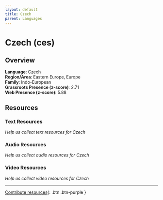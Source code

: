 ```yaml
---
layout: default
title: Czech
parent: Languages
---
```


# Czech (ces)

## Overview

**Language**: Czech  
**Region/Area**: Eastern Europe, Europe  
**Family**: Indo-European  
**Grassroots Presence (z-score)**: 2.71  
**Web Presence (z-score)**: 5.88  

## Resources

### Text Resources
*Help us collect text resources for Czech*

### Audio Resources
*Help us collect audio resources for Czech*

### Video Resources
*Help us collect video resources for Czech*

---

[Contribute resources](https://forms.office.com/e/1SfLJx3u1r){: .btn .btn-purple }

